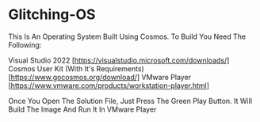 # Glitching-OS 

This Is An Operating System Built Using Cosmos.
To Build You Need The Following:

  Visual Studio 2022  [https://visualstudio.microsoft.com/downloads/]
  Cosmos User Kit (With It's Requirements) [https://www.gocosmos.org/download/]
  VMware Player [https://www.vmware.com/products/workstation-player.html]

Once You Open The Solution File, Just Press The Green Play Button.
It Will Build The Image And Run It In VMware Player
